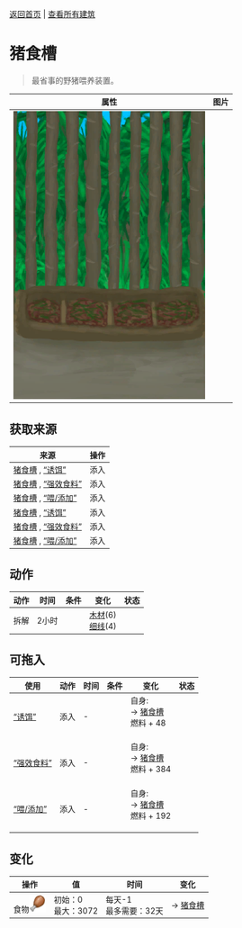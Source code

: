 [返回首页](index.md)   |  [查看所有建筑](building.md)
# 猪食槽  
> 最省事的野猪喂养装置。  
  
  属性  |   图片   
 ----  |  ----:   
   |  ![](Sprite/BoarFeeder.png)   
  
## 获取来源  
来源  |  操作  
----  |  ----  
[猪食槽](BoarFeeder.md) , [“诱饵”](tag_Bait.md)  |  添入  
[猪食槽](BoarFeeder.md) , [“强效食料”](tag_FeedRich.md)  |  添入  
[猪食槽](BoarFeeder.md) , [“喂/添加”](tag_Feed.md)  |  添入  
[猪食槽](BoarFeederEmpty.md) , [“诱饵”](tag_Bait.md)  |  添入  
[猪食槽](BoarFeederEmpty.md) , [“强效食料”](tag_FeedRich.md)  |  添入  
[猪食槽](BoarFeederEmpty.md) , [“喂/添加”](tag_Feed.md)  |  添入  
## 动作  
动作  |  时间  |  条件  |  变化  |  状态  
----  |  ----  |  ----  |  ----  |  ----  
拆解  |  2小时  |    |  [木材](Wood.md)(6)<br>[细线](CordFiber.md)(4)  |    
## 可拖入  
使用  |  动作  |  时间  |  条件  |  变化  |  状态  
----  |  ----  |  ----  |  ----  |  ----  |  ----  
[“诱饵”](tag_Bait.md)  |  添入  |  -  |    |  自身:<br>→ [猪食槽](BoarFeeder.md)<br>燃料 + 48<br><br>  |    
[“强效食料”](tag_FeedRich.md)  |  添入  |  -  |    |  自身:<br>→ [猪食槽](BoarFeeder.md)<br>燃料 + 384<br><br>  |    
[“喂/添加”](tag_Feed.md)  |  添入  |  -  |    |  自身:<br>→ [猪食槽](BoarFeeder.md)<br>燃料 + 192<br><br>  |    
## 变化  
操作  |  值  |  时间  |  变化  
----  |  ----  |  ----  |  ----  
食物<img decoding="async" src="Sprite/Hunger.png" style="height:30px;">  |  初始：0<br>最大：3072  |  每天-1<br>最多需要：32天  |  → [猪食槽](BoarFeederEmpty.md)  
